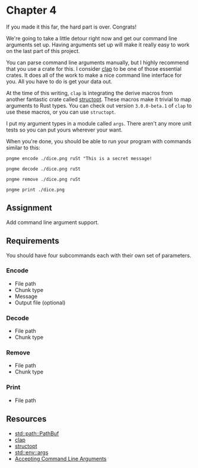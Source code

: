 # Chapter 4

If you made it this far, the hard part is over. Congrats!

We're going to take a little detour right now and get our command line arguments set up. Having arguments set up will make it really easy to work on the last part of this project.

You can parse command line arguments manually, but I highly recommend that you use a crate for this. I consider [clap](https://github.com/clap-rs/clap) to be one of those essential crates. It does all of the work to make a nice command line interface for you. All you have to do is get your data out. 

At the time of this writing, `clap` is integrating the derive macros from another fantastic crate called [structopt](https://github.com/TeXitoi/structopt). These macros make it trivial to map arguments to Rust types. You can check out version `3.0.0-beta.1` of `clap` to use these macros, or you can use `structopt`.

I put my argument types in a module called `args`. There aren't any more unit tests so you can put yours wherever your want.

When you're done, you should be able to run your program with commands similar to this:

`pngme encode ./dice.png ruSt "This is a secret message!`

`pngme decode ./dice.png ruSt`

`pngme remove ./dice.png ruSt`

`pngme print ./dice.png`



## Assignment
Add command line argument support. 


## Requirements
You should have four subcommands each with their own set of parameters.

### Encode
* File path
* Chunk type
* Message
* Output file (optional)

### Decode
* File path
* Chunk type

### Remove
* File path
* Chunk type

### Print
* File path


## Resources
* [std::path::PathBuf](https://doc.rust-lang.org/std/path/struct.PathBuf.html)
* [clap](https://github.com/clap-rs/clap)
* [structopt](https://github.com/TeXitoi/structopt)
* [std::env::args](https://doc.rust-lang.org/stable/std/env/fn.args.html)
* [Accepting Command Line Arguments](https://doc.rust-lang.org/book/ch12-01-accepting-command-line-arguments.html)
